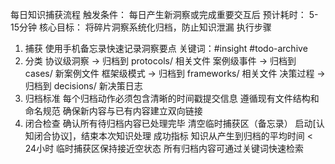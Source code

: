 每日知识捕获流程
触发条件： 每日产生新洞察或完成重要交互后
预计耗时： 5-15分钟
核心目标： 将碎片洞察系统化归档，防止知识泄漏
执行步骤
1. 捕获
使用手机备忘录快速记录洞察要点
关键词：#insight #todo-archive
2. 分类
协议级洞察 → 归档到 protocols/ 相关文件
案例级事件 → 归档到 cases/ 新案例文件
框架级模式 → 归档到 frameworks/ 相关文件
决策过程 → 归档到 decisions/ 新决策日志
3. 归档标准
每个归档动作必须包含清晰的时间戳提交信息
遵循现有文件结构和命名规范
确保新内容与已有内容建立双向链接
4. 闭合检查
确认所有待归档内容已处理完毕
清空临时捕获区（备忘录）
启动[认知闭合协议]，结束本次知识处理
成功指标
知识从产生到归档的平均时间 < 24小时
临时捕获区保持接近空状态
所有归档内容可通过关键词快速检索